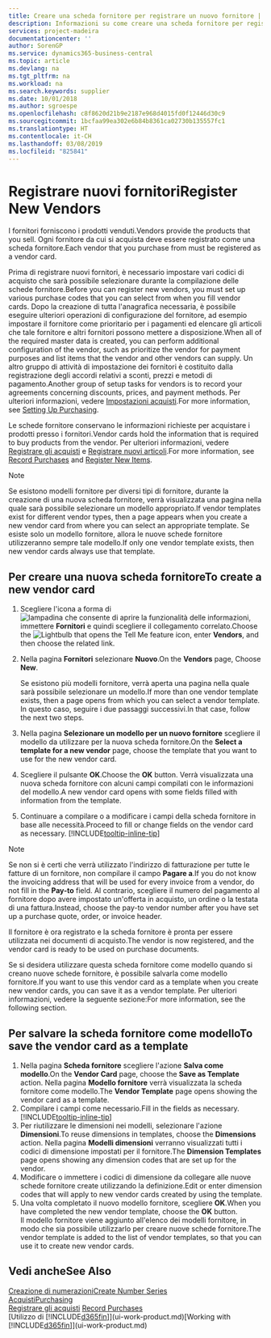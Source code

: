 ```yaml
---
title: Creare una scheda fornitore per registrare un nuovo fornitore | Documenti Microsoft
description: Informazioni su come creare una scheda fornitore per registrare un nuovo fornitore.
services: project-madeira
documentationcenter: ''
author: SorenGP
ms.service: dynamics365-business-central
ms.topic: article
ms.devlang: na
ms.tgt_pltfrm: na
ms.workload: na
ms.search.keywords: supplier
ms.date: 10/01/2018
ms.author: sgroespe
ms.openlocfilehash: c8f8620d21b9e2187e968d4015fd0f12446d30c9
ms.sourcegitcommit: 1bcfaa99ea302e6b84b8361ca02730b135557fc1
ms.translationtype: HT
ms.contentlocale: it-CH
ms.lasthandoff: 03/08/2019
ms.locfileid: "825841"
---
```

# <a name="register-new-vendors"></a><span data-ttu-id="ae9ac-103">Registrare nuovi fornitori</span><span class="sxs-lookup"><span data-stu-id="ae9ac-103">Register New Vendors</span></span>
<span data-ttu-id="ae9ac-104">I fornitori forniscono i prodotti venduti.</span><span class="sxs-lookup"><span data-stu-id="ae9ac-104">Vendors provide the products that you sell.</span></span> <span data-ttu-id="ae9ac-105">Ogni fornitore da cui si acquista deve essere registrato come una scheda fornitore.</span><span class="sxs-lookup"><span data-stu-id="ae9ac-105">Each vendor that you purchase from must be registered as a vendor card.</span></span>

<span data-ttu-id="ae9ac-106">Prima di registrare nuovi fornitori, è necessario impostare vari codici di acquisto che sarà possibile selezionare durante la compilazione delle schede fornitore.</span><span class="sxs-lookup"><span data-stu-id="ae9ac-106">Before you can register new vendors, you must set up various purchase codes that you can select from when you fill vendor cards.</span></span> <span data-ttu-id="ae9ac-107">Dopo la creazione di tutta l'anagrafica necessaria, è possibile eseguire ulteriori operazioni di configurazione del fornitore, ad esempio impostare il fornitore come prioritario per i pagamenti ed elencare gli articoli che tale fornitore e altri fornitori possono mettere a disposizione.</span><span class="sxs-lookup"><span data-stu-id="ae9ac-107">When all of the required master data is created, you can perform additional configuration of the vendor, such as prioritize the vendor for payment purposes and list items that the vendor and other vendors can supply.</span></span> <span data-ttu-id="ae9ac-108">Un altro gruppo di attività di impostazione dei fornitori è costituito dalla registrazione degli accordi relativi a sconti, prezzi e metodi di pagamento.</span><span class="sxs-lookup"><span data-stu-id="ae9ac-108">Another group of setup tasks for vendors is to record your agreements concerning discounts, prices, and payment methods.</span></span> <span data-ttu-id="ae9ac-109">Per ulteriori informazioni, vedere [Impostazioni acquisti](purchasing-setup-purchasing.md).</span><span class="sxs-lookup"><span data-stu-id="ae9ac-109">For more information, see [Setting Up Purchasing](purchasing-setup-purchasing.md).</span></span>

<span data-ttu-id="ae9ac-110">Le schede fornitore conservano le informazioni richieste per acquistare i prodotti presso i fornitori.</span><span class="sxs-lookup"><span data-stu-id="ae9ac-110">Vendor cards hold the information that is required to buy products from the vendor.</span></span> <span data-ttu-id="ae9ac-111">Per ulteriori informazioni, vedere [Registrare gli acquisti](purchasing-how-record-purchases.md) e [Registrare nuovi articoli](inventory-how-register-new-items.md).</span><span class="sxs-lookup"><span data-stu-id="ae9ac-111">For more information, see [Record Purchases](purchasing-how-record-purchases.md) and [Register New Items](inventory-how-register-new-items.md).</span></span>

> [!NOTE]  
>   <span data-ttu-id="ae9ac-112">Se esistono modelli fornitore per diversi tipi di fornitore, durante la creazione di una nuova scheda fornitore, verrà visualizzata una pagina nella quale sarà possibile selezionare un modello appropriato.</span><span class="sxs-lookup"><span data-stu-id="ae9ac-112">If vendor templates exist for different vendor types, then a page appears when you create a new vendor card from where you can select an appropriate template.</span></span> <span data-ttu-id="ae9ac-113">Se esiste solo un modello fornitore, allora le nuove schede fornitore utilizzeranno sempre tale modello.</span><span class="sxs-lookup"><span data-stu-id="ae9ac-113">If only one vendor template exists, then new vendor cards always use that template.</span></span>

## <a name="to-create-a-new-vendor-card"></a><span data-ttu-id="ae9ac-114">Per creare una nuova scheda fornitore</span><span class="sxs-lookup"><span data-stu-id="ae9ac-114">To create a new vendor card</span></span>
1. <span data-ttu-id="ae9ac-115">Scegliere l'icona a forma di ![lampadina che consente di aprire la funzionalità delle informazioni](media/ui-search/search_small.png "Informazioni sull'operazione che si desidera eseguire"), immettere **Fornitori** e quindi scegliere il collegamento correlato.</span><span class="sxs-lookup"><span data-stu-id="ae9ac-115">Choose the ![Lightbulb that opens the Tell Me feature](media/ui-search/search_small.png "Tell me what you want to do") icon, enter **Vendors**, and then choose the related link.</span></span>  
2. <span data-ttu-id="ae9ac-116">Nella pagina **Fornitori** selezionare **Nuovo**.</span><span class="sxs-lookup"><span data-stu-id="ae9ac-116">On the **Vendors** page, Choose **New**.</span></span>

    <span data-ttu-id="ae9ac-117">Se esistono più modelli fornitore, verrà aperta una pagina nella quale sarà possibile selezionare un modello.</span><span class="sxs-lookup"><span data-stu-id="ae9ac-117">If more than one vendor template exists, then a page opens from which you can select a vendor template.</span></span> <span data-ttu-id="ae9ac-118">In questo caso, seguire i due passaggi successivi.</span><span class="sxs-lookup"><span data-stu-id="ae9ac-118">In that case, follow the next two steps.</span></span>
3. <span data-ttu-id="ae9ac-119">Nella pagina **Selezionare un modello per un nuovo fornitore** scegliere il modello da utilizzare per la nuova scheda fornitore.</span><span class="sxs-lookup"><span data-stu-id="ae9ac-119">On the **Select a template for a new vendor** page, choose the template that you want to use for the new vendor card.</span></span>
4. <span data-ttu-id="ae9ac-120">Scegliere il pulsante **OK**.</span><span class="sxs-lookup"><span data-stu-id="ae9ac-120">Choose the **OK** button.</span></span> <span data-ttu-id="ae9ac-121">Verrà visualizzata una nuova scheda fornitore con alcuni campi compilati con le informazioni del modello.</span><span class="sxs-lookup"><span data-stu-id="ae9ac-121">A new vendor card opens with some fields filled with information from the template.</span></span>
5. <span data-ttu-id="ae9ac-122">Continuare a compilare o a modificare i campi della scheda fornitore in base alle necessità.</span><span class="sxs-lookup"><span data-stu-id="ae9ac-122">Proceed to fill or change fields on the vendor card as necessary.</span></span> [!INCLUDE[tooltip-inline-tip](includes/tooltip-inline-tip_md.md)]

> [!NOTE]  
>   <span data-ttu-id="ae9ac-123">Se non si è certi che verrà utilizzato l'indirizzo di fatturazione per tutte le fatture di un fornitore, non compilare il campo **Pagare a**.</span><span class="sxs-lookup"><span data-stu-id="ae9ac-123">If you do not know the invoicing address that will be used for every invoice from a vendor, do not fill in the **Pay-to** field.</span></span> <span data-ttu-id="ae9ac-124">Al contrario, scegliere il numero del pagamento al fornitore dopo avere impostato un'offerta in acquisto, un ordine o la testata di una fattura.</span><span class="sxs-lookup"><span data-stu-id="ae9ac-124">Instead, choose the pay-to vendor number after you have set up a purchase quote, order, or invoice header.</span></span>

<span data-ttu-id="ae9ac-125">Il fornitore è ora registrato e la scheda fornitore è pronta per essere utilizzata nei documenti di acquisto.</span><span class="sxs-lookup"><span data-stu-id="ae9ac-125">The vendor is now registered, and the vendor card is ready to be used on purchase documents.</span></span>

<span data-ttu-id="ae9ac-126">Se si desidera utilizzare questa scheda fornitore come modello quando si creano nuove schede fornitore, è possibile salvarla come modello fornitore.</span><span class="sxs-lookup"><span data-stu-id="ae9ac-126">If you want to use this vendor card as a template when you create new vendor cards, you can save it as a vendor template.</span></span> <span data-ttu-id="ae9ac-127">Per ulteriori informazioni, vedere la seguente sezione:</span><span class="sxs-lookup"><span data-stu-id="ae9ac-127">For more information, see the following section.</span></span>

## <a name="to-save-the-vendor-card-as-a-template"></a><span data-ttu-id="ae9ac-128">Per salvare la scheda fornitore come modello</span><span class="sxs-lookup"><span data-stu-id="ae9ac-128">To save the vendor card as a template</span></span>
1. <span data-ttu-id="ae9ac-129">Nella pagina **Scheda fornitore** scegliere l'azione **Salva come modello**.</span><span class="sxs-lookup"><span data-stu-id="ae9ac-129">On the **Vendor Card** page, choose the **Save as Template** action.</span></span> <span data-ttu-id="ae9ac-130">Nella pagina **Modello fornitore** verrà visualizzata la scheda fornitore come modello.</span><span class="sxs-lookup"><span data-stu-id="ae9ac-130">The **Vendor Template** page opens showing the vendor card as a template.</span></span>
2. <span data-ttu-id="ae9ac-131">Compilare i campi come necessario.</span><span class="sxs-lookup"><span data-stu-id="ae9ac-131">Fill in the fields as necessary.</span></span> [!INCLUDE[tooltip-inline-tip](includes/tooltip-inline-tip_md.md)]
3. <span data-ttu-id="ae9ac-132">Per riutilizzare le dimensioni nei modelli, selezionare l'azione **Dimensioni**.</span><span class="sxs-lookup"><span data-stu-id="ae9ac-132">To reuse dimensions in templates, choose the **Dimensions** action.</span></span> <span data-ttu-id="ae9ac-133">Nella pagina **Modelli dimensioni** verranno visualizzati tutti i codici di dimensione impostati per il fornitore.</span><span class="sxs-lookup"><span data-stu-id="ae9ac-133">The **Dimension Templates** page opens showing any dimension codes that are set up for the vendor.</span></span>
4. <span data-ttu-id="ae9ac-134">Modificare o immettere i codici di dimensione da collegare alle nuove schede fornitore create utilizzando la definizione.</span><span class="sxs-lookup"><span data-stu-id="ae9ac-134">Edit or enter dimension codes that will apply to new vendor cards created by using the template.</span></span>
5. <span data-ttu-id="ae9ac-135">Una volta completato il nuovo modello fornitore, scegliere **OK**.</span><span class="sxs-lookup"><span data-stu-id="ae9ac-135">When you have completed the new vendor template, choose the **OK** button.</span></span>  
   <span data-ttu-id="ae9ac-136">Il modello fornitore viene aggiunto all'elenco dei modelli fornitore, in modo che sia possibile utilizzarlo per creare nuove schede fornitore.</span><span class="sxs-lookup"><span data-stu-id="ae9ac-136">The vendor template is added to the list of vendor templates, so that you can use it to create new vendor cards.</span></span>

## <a name="see-also"></a><span data-ttu-id="ae9ac-137">Vedi anche</span><span class="sxs-lookup"><span data-stu-id="ae9ac-137">See Also</span></span>
[<span data-ttu-id="ae9ac-138">Creazione di numerazioni</span><span class="sxs-lookup"><span data-stu-id="ae9ac-138">Create Number Series</span></span>](ui-create-number-series.md)  
[<span data-ttu-id="ae9ac-139">Acquisti</span><span class="sxs-lookup"><span data-stu-id="ae9ac-139">Purchasing</span></span>](purchasing-manage-purchasing.md)  
<span data-ttu-id="ae9ac-140">[Registrare gli acquisti](purchasing-how-record-purchases.md) </span><span class="sxs-lookup"><span data-stu-id="ae9ac-140">[Record Purchases](purchasing-how-record-purchases.md) </span></span>  
<span data-ttu-id="ae9ac-141">[Utilizzo di [!INCLUDE[d365fin](includes/d365fin_md.md)]](ui-work-product.md)</span><span class="sxs-lookup"><span data-stu-id="ae9ac-141">[Working with [!INCLUDE[d365fin](includes/d365fin_md.md)]](ui-work-product.md)</span></span>  
